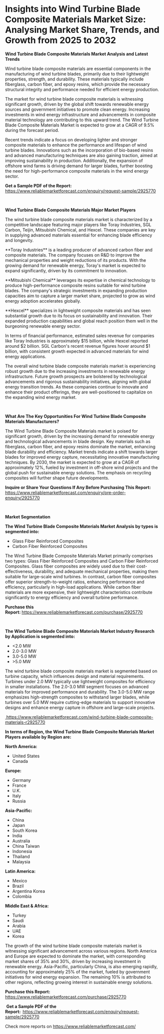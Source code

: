 <p><h1>Insights into Wind Turbine Blade Composite Materials Market Size: Analysing Market Share, Trends, and Growth from 2025 to 2032</h1></p><p><strong>Wind Turbine Blade Composite Materials Market Analysis and Latest Trends</strong></p>
<p><p>Wind turbine blade composite materials are essential components in the manufacturing of wind turbine blades, primarily due to their lightweight properties, strength, and durability. These materials typically include fiberglass, carbon fiber, and epoxy resins, which provide the necessary structural integrity and performance needed for efficient energy production.</p><p>The market for wind turbine blade composite materials is witnessing significant growth, driven by the global shift towards renewable energy sources and government initiatives to promote clean energy. Increasing investments in wind energy infrastructure and advancements in composite material technology are contributing to this upward trend. The Wind Turbine Blade Composite Materials Market is expected to grow at a CAGR of 9.5% during the forecast period.</p><p>Recent trends indicate a focus on developing lighter and stronger composite materials to enhance the performance and lifespan of wind turbine blades. Innovations such as the incorporation of bio-based resins and advanced manufacturing techniques are also gaining traction, aimed at improving sustainability in production. Additionally, the expansion of offshore wind farms is driving demand for larger blades, further boosting the need for high-performance composite materials in the wind energy sector.</p></p>
<p><strong>Get a Sample PDF of the Report:&nbsp;</strong> <a href="https://www.reliablemarketforecast.com/enquiry/request-sample/2925770?utm_campaign=3049&utm_medium=2&utm_source=Github&utm_content=ia&utm_term=12032025&utm_id=wind-turbine-blade-composite-materials">https://www.reliablemarketforecast.com/enquiry/request-sample/2925770</a></p>
<p>&nbsp;</p>
<p><strong>Wind Turbine Blade Composite Materials Major Market Players</strong></p>
<p><p>The wind turbine blade composite materials market is characterized by a competitive landscape featuring major players like Toray Industries, SGL Carbon, Teijin, Mitsubishi Chemical, and Hexcel. These companies are key in supplying advanced materials essential for enhancing blade efficiency and longevity.</p><p>**Toray Industries** is a leading producer of advanced carbon fiber and composite materials. The company focuses on R&D to improve the mechanical properties and weight reductions of its products. With the growing demand for renewable energy, Toray's market is expected to expand significantly, driven by its commitment to innovation.</p><p>**Mitsubishi Chemical** leverages its expertise in chemical technology to produce high-performance composite resins suitable for wind turbine blades. The company's strategic investments in expanding production capacities aim to capture a larger market share, projected to grow as wind energy adoption accelerates globally.</p><p>**Hexcel** specializes in lightweight composite materials and has seen substantial growth due to its focus on sustainability and innovation. Their expanded production capabilities and global reach position them well in the burgeoning renewable energy sector.</p><p>In terms of financial performance, estimated sales revenue for companies like Toray Industries is approximately $15 billion, while Hexcel reported around $2 billion. SGL Carbon's recent revenue figures hover around $1 billion, with consistent growth expected in advanced materials for wind energy applications.</p><p>The overall wind turbine blade composite materials market is experiencing robust growth due to the increasing investments in renewable energy infrastructure. Future growth prospects are bolstered by technological advancements and rigorous sustainability initiatives, aligning with global energy transition trends. As these companies continue to innovate and enhance their product offerings, they are well-positioned to capitalize on the expanding wind energy market.</p></p>
<p>&nbsp;</p>
<p><strong>What Are The Key Opportunities For Wind Turbine Blade Composite Materials Manufacturers?</strong></p>
<p><p>The Wind Turbine Blade Composite Materials market is poised for significant growth, driven by the increasing demand for renewable energy and technological advancements in blade design. Key materials such as fiberglass, carbon fiber, and epoxy resins dominate the market, enhancing blade durability and efficiency. Market trends indicate a shift towards larger blades for improved energy capture, necessitating innovative manufacturing techniques. By 2030, the market is expected to grow at a CAGR of approximately 12%, fueled by investment in off-shore wind projects and the global push for sustainable energy solutions. The emphasis on recycling composites will further shape future developments.</p></p>
<p><strong>Inquire or Share Your Questions If Any Before Purchasing This Report:</strong> <a href="https://www.reliablemarketforecast.com/enquiry/pre-order-enquiry/2925770?utm_campaign=3049&utm_medium=2&utm_source=Github&utm_content=ia&utm_term=12032025&utm_id=wind-turbine-blade-composite-materials">https://www.reliablemarketforecast.com/enquiry/pre-order-enquiry/2925770</a></p>
<p>&nbsp;</p>
<p><strong>Market Segmentation</strong></p>
<p><strong>The Wind Turbine Blade Composite Materials Market Analysis by types is segmented into:</strong></p>
<p><ul><li>Glass Fiber Reinforced Composites</li><li>Carbon Fiber Reinforced Composites</li></ul></p>
<p><p>The Wind Turbine Blade Composite Materials Market primarily comprises two types: Glass Fiber Reinforced Composites and Carbon Fiber Reinforced Composites. Glass fiber composites are widely used due to their cost-effectiveness, durability, and adequate mechanical properties, making them suitable for large-scale wind turbines. In contrast, carbon fiber composites offer superior strength-to-weight ratios, enhancing performance and efficiency, particularly in high-load applications. While carbon fiber materials are more expensive, their lightweight characteristics contribute significantly to energy efficiency and overall turbine performance.</p></p>
<p><strong>Purchase this Report:&nbsp;</strong><a href="https://www.reliablemarketforecast.com/purchase/2925770?utm_campaign=3049&utm_medium=2&utm_source=Github&utm_content=ia&utm_term=12032025&utm_id=wind-turbine-blade-composite-materials">https://www.reliablemarketforecast.com/purchase/2925770</a></p>
<p>&nbsp;</p>
<p><strong>The Wind Turbine Blade Composite Materials Market Industry Research by Application is segmented into:</strong></p>
<p><ul><li><2.0 MW</li><li>2.0-3.0 MW</li><li>3.0-5.0 MW</li><li>>5.0 MW</li></ul></p>
<p><p>The wind turbine blade composite materials market is segmented based on turbine capacity, which influences design and material requirements. Turbines under 2.0 MW typically use lightweight composites for efficiency in smaller installations. The 2.0-3.0 MW segment focuses on advanced materials for improved performance and durability. The 3.0-5.0 MW range emphasizes high-strength composites to withstand larger blades, while turbines over 5.0 MW require cutting-edge materials to support innovative designs and enhance energy capture in offshore and large-scale projects.</p></p>
<p><a href="https://www.reliablemarketforecast.com/wind-turbine-blade-composite-materials-r2925770?utm_campaign=3049&utm_medium=2&utm_source=Github&utm_content=ia&utm_term=12032025&utm_id=wind-turbine-blade-composite-materials">&nbsp;https://www.reliablemarketforecast.com/wind-turbine-blade-composite-materials-r2925770</a></p>
<p><strong>In terms of Region, the Wind Turbine Blade Composite Materials Market Players available by Region are:</strong></p>
<p>
    <p> <strong> North America: </strong>
        <ul>
            <li>United States</li>
            <li>Canada</li>
        </ul>
        </p> 
    <p> <strong> Europe: </strong>
        <ul>
            <li>Germany</li>
            <li>France</li>
            <li>U.K.</li>
            <li>Italy</li>
            <li>Russia</li>
        </ul>
        </p> 
    <p> <strong> Asia-Pacific: </strong>
        <ul>
            <li>China</li>
            <li>Japan</li>
            <li>South Korea</li>
            <li>India</li>
            <li>Australia</li>
            <li>China Taiwan</li>
            <li>Indonesia</li>
            <li>Thailand</li>
            <li>Malaysia</li>
        </ul>
        </p> 
    <p> <strong> Latin America: </strong>
        <ul>
            <li>Mexico</li>
            <li>Brazil</li>
            <li>Argentina Korea</li>
            <li>Colombia</li>
        </ul>
        </p> 
    <p> <strong> Middle East & Africa: </strong>
        <ul>
            <li>Turkey</li>
            <li>Saudi</li>
            <li>Arabia</li>
            <li>UAE</li>
            <li>Korea</li>
        </ul>
    </p>
    </p>
<p><p>The growth of the wind turbine blade composite materials market is witnessing significant advancement across various regions. North America and Europe are expected to dominate the market, with corresponding market shares of 35% and 30%, driven by increasing investment in renewable energy. Asia-Pacific, particularly China, is also emerging rapidly, accounting for approximately 25% of the market, fueled by government initiatives for wind energy expansion. The remaining 10% is attributed to other regions, reflecting growing interest in sustainable energy solutions.</p></p>
<p><strong>Purchase this Report: </strong><a href="https://www.reliablemarketforecast.com/purchase/2925770?utm_campaign=3049&utm_medium=2&utm_source=Github&utm_content=ia&utm_term=12032025&utm_id=wind-turbine-blade-composite-materials">https://www.reliablemarketforecast.com/purchase/2925770</a></p>
<p>&nbsp;<strong>Get a Sample PDF of the Report:&nbsp;&nbsp;</strong><a href="https://www.reliablemarketforecast.com/enquiry/request-sample/2925770?utm_campaign=3049&utm_medium=2&utm_source=Github&utm_content=ia&utm_term=12032025&utm_id=wind-turbine-blade-composite-materials">https://www.reliablemarketforecast.com/enquiry/request-sample/2925770</a></p>
<p><strong></strong></p>
<p>Check more reports on <a href="https://www.reliablemarketforecast.com/?utm_campaign=3049&utm_medium=2&utm_source=Github&utm_content=ia&utm_term=12032025&utm_id=wind-turbine-blade-composite-materials">https://www.reliablemarketforecast.com/</a></p>